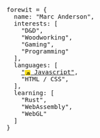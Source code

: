 <pre >
forewit = {
  name: "Marc Anderson",
  interests: [
    "D&D",
    "Woodworking",
    "Gaming",
    "Programming"
  ],
  languages: [
  <span>  <a href="#">"<img height="13" width="13" valign="middle" src="js.png" /> Javascript"</a>,</span>
    "HTML / CSS",
  ],
  learning: [
    "Rust",
    "WebAssembly",
    "WebGL"
  ]
}
</pre>